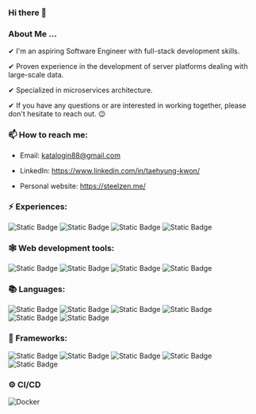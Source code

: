 ### Hi there 👋

### About Me ...
 
 ✔ I'm an aspiring Software Engineer with full-stack development skills.

 ✔ Proven experience in the development of server platforms dealing with large-scale data.

 ✔ Specialized in microservices architecture.
 	
 ✔ If you have any questions or are interested in working together, please don't hesitate to reach out. 😉

### 📫 How to reach me:
   
  - Email: katalogin88@gmail.com
  
  - LinkedIn: https://www.linkedin.com/in/taehyung-kwon/
  
  - Personal website: https://steelzen.me/
  
		
### ⚡ Experiences:
![Static Badge](https://img.shields.io/badge/Web%20Development-%23D1D0CE)
![Static Badge](https://img.shields.io/badge/Mobile%20Development-%239B9A96)
![Static Badge](https://img.shields.io/badge/RESTful%20API-%239B9A96)
![Static Badge](https://img.shields.io/badge/Desktop%20Application-%239B9A96)


### 🕸️ Web development tools:
![Static Badge](https://img.shields.io/badge/Tailwind%20CSS-%23EBF4FA?logo=tailwind%20css)
![Static Badge](https://img.shields.io/badge/Bootstrap-%23ADDFFF?logo=bootstrap)
![Static Badge](https://img.shields.io/badge/jQuary-grey?logo=Jquery)
![Static Badge](https://img.shields.io/badge/Three.js-blue?logo=three.js)

### 📚 Languages:
![Static Badge](https://img.shields.io/badge/Java-blue?logo=Java)
![Static Badge](https://img.shields.io/badge/C-blue?logo=C)
![Static Badge](https://img.shields.io/badge/C%2B%2B-blue?logo=C%2B%2B)
![Static Badge](https://img.shields.io/badge/Javascript-blue?logo=javascript)
![Static Badge](https://img.shields.io/badge/Python-%23C0C0C0?logo=python)
![Static Badge](https://img.shields.io/badge/Kotlin-%237FFFD4?logo=kotlin)	

### 🔧 Frameworks:
![Static Badge](https://img.shields.io/badge/React-grey?logo=React)	
![Static Badge](https://img.shields.io/badge/React%20Native-grey?logo=React)
![Static Badge](https://img.shields.io/badge/Spring%20Boot-grey?logo=Spring%20Boot)
![Static Badge](https://img.shields.io/badge/Django-grey?logo=django)
![Static Badge](https://img.shields.io/badge/Tensorflow-grey?logo=tensorflow)

### ⚙️ CI/CD
![Docker](https://img.shields.io/badge/docker-%230db7ed.svg?style=for-the-badge&logo=docker&logoColor=white)
